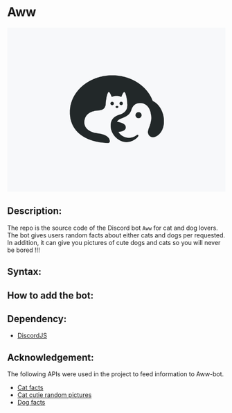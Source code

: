 # Aww 

<p align="center">
    <img src="logo.png">
</p>

## Description:
The repo is the source code of the Discord bot `Aww` for cat and dog lovers. The bot gives users random facts about either cats and dogs per requested. In addition, it can give you pictures of cute dogs and cats so you will never be bored !!!

## Syntax:

## How to add the bot:

## Dependency:
+ [DiscordJS](https://discord.js.org/#/)

## Acknowledgement:
The following APIs were used in the project to feed information to Aww-bot.
+ [Cat facts](https://alexwohlbruck.github.io/cat-facts/)
+ [Cat cutie random pictures](https://docs.thecatapi.com/)
+ [Dog facts](https://docs.thecatapi.com/)


